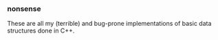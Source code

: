 ### nonsense

These are all my (terrible) and bug-prone implementations of basic data structures done in C++.
